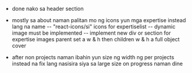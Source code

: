 - done nako sa header section
- mostly sa about naman palitan mo ng icons yun mga expertise instead lang na name
  -- "react-icons/si" icons for expertiselist
  -- dynamic image must be implemented
  -- implement new div or section for expertise images parent set a w & h then children w & h a full object cover

- after non projects naman ibahin yun size ng width ng per projects instead na fix lang nasisira siya sa large size on progress naman dine

